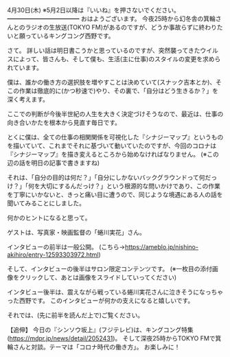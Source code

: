 4月30日(木) ※5月2日以降は『いいね』を押さないでください。
━━━━━━━━━━━━
おはようございます。
今夜25時から幻冬舎の箕輪さんとのラジオの生放送(TOKYO FM)があるのですが、どうか事故らずに終わりたいと願っているキングコング西野です。

さて。
詳しい話は明日書こうかと思っているのですが、突然襲ってきたウイルスによって、皆さんも、そして僕も、生活(主に仕事)のスタイルの変更を求められています。

僕は、誰かの働き方の選択肢を増やすことは決めていて(スナック吉本とか)、そこの作業は徹底的に(かつ秒速で)やり、その裏で、「自分はどう生きるか？」を深く考えます。

ここでの判断が今後半世紀の人生を大きく決定づけそうなので、最近は、仕事の向き合いかたを根本から見直す毎日です。

とくに僕は、全ての仕事の相関関係を可視化した『シナジーマップ』というものを描いていて、これまでそれに基づいて動いていたのですが、今回のコロナは『シナジーマップ』を描き変えるところから始めなければなりません。
(※この辺の話を明日の記事で書きますね)

それは、「自分の目的は何だ？」「自分にしかないバックグラウンドって何だっけ？」「何を大切にするんだっけ？」という根源的な問いかけであり、この作業を丁寧にいかないと、きっと痛い目に遭うので、同じような境遇にある人の話を聞いてみることにしました。

何かのヒントになると思って。

ゲストは、写真家・映画監督の「蜷川実花」さん。

インタビューの前半は一般公開。
(こちら→https://ameblo.jp/nishino-akihiro/entry-12593303972.html)

そして、インタビューの後半はサロン限定コンテンツです。
(※一枚目の添付画像をクリックして、あとは画像をスライドしていってください)

インタビュー後半は、震えながら戦っている蜷川実花さんに泣きそうになっちゃった西野です。
このインタビューが何かの支えになると嬉しいです。

それでは、(先に前半を読んだ上で)ご覧ください。

【追伸】
今日の『シンソウ坂上』(フジテレビ)は、キングコング特集(https://mdpr.jp/news/detail/2052431)。
そして深夜25時からTOKYO FMで箕輪さんと対談。テーマは「コロナ時代の働き方」。
お楽しみに！
